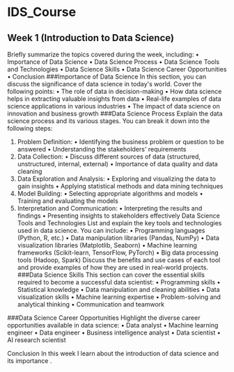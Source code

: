 # IDS_Course
## Week 1 (Introduction to Data Science)
Briefly summarize the topics covered during the week, including:
•	Importance of Data Science
•	Data Science Process
•	Data Science Tools and Technologies
•	Data Science Skills
•	Data Science Career Opportunities
•	Conclusion
###Importance of Data Science
In this section, you can discuss the significance of data science in today's world. Cover the following points:
•	The role of data in decision-making
•	How data science helps in extracting valuable insights from data
•	Real-life examples of data science applications in various industries
•	The impact of data science on innovation and business growth
###Data Science Process
Explain the data science process and its various stages. You can break it down into the following steps:
1.	Problem Definition:
•	Identifying the business problem or question to be answered
•	Understanding the stakeholders' requirements
2.	Data Collection:
•	Discuss different sources of data (structured, unstructured, internal, external)
•	Importance of data quality and data cleaning
3.	Data Exploration and Analysis:
•	Exploring and visualizing the data to gain insights
•	Applying statistical methods and data mining techniques
4.	Model Building:
•	Selecting appropriate algorithms and models
•	Training and evaluating the models
5.	Interpretation and Communication:
•	Interpreting the results and findings
•	Presenting insights to stakeholders effectively
Data Science Tools and Technologies
List and explain the key tools and technologies used in data science. You can include:
•	Programming languages (Python, R, etc.)
•	Data manipulation libraries (Pandas, NumPy)
•	Data visualization libraries (Matplotlib, Seaborn)
•	Machine learning frameworks (Scikit-learn, TensorFlow, PyTorch)
•	Big data processing tools (Hadoop, Spark)
Discuss the benefits and use cases of each tool and provide examples of how they are used in real-world projects.
###Data Science Skills
This section can cover the essential skills required to become a successful data scientist:
•	Programming skills
•	Statistical knowledge
•	Data manipulation and cleaning abilities
•	Data visualization skills
•	Machine learning expertise
•	Problem-solving and analytical thinking
•	Communication and teamwork

###Data Science Career Opportunities
Highlight the diverse career opportunities available in data science:
•	Data analyst
•	Machine learning engineer
•	Data engineer
•	Business intelligence analyst
•	Data scientist
•	AI research scientist

Conclusion
In this week I learn about the introduction of data science and its importance .

